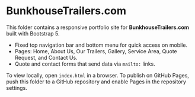 # BunkhouseTrailers.com

This folder contains a responsive portfolio site for **BunkhouseTrailers.com** built with Bootstrap 5.

- Fixed top navigation bar and bottom menu for quick access on mobile.
- Pages: Home, About Us, Our Trailers, Gallery, Service Area, Quote Request, and Contact Us.
- Quote and contact forms that send data via `mailto:` links.

To view locally, open `index.html` in a browser. To publish on GitHub Pages, push this folder to a GitHub repository and enable Pages in the repository settings.
